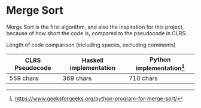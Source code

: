 # Merge Sort

Merge Sort is the first algorithm, and also the inspiration for this project, because of how short the code is, compared to the pseudocode in CLRS.

Length of code comparison (including spaces, excluding comments)

| CLRS Pseudocode | Haskell implementation | Python implementation[^1] |
|-----------------|------------------------|---------------------------|
| 559 chars       | 369 chars              | 710 chars                 |

[^1]: https://www.geeksforgeeks.org/python-program-for-merge-sort/